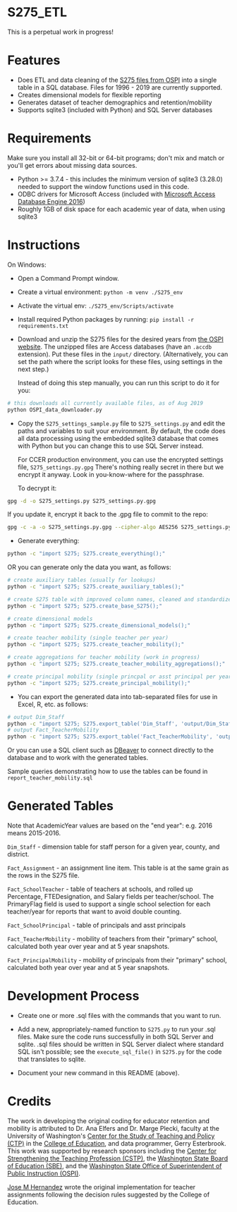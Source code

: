 
S275_ETL
========

This is a perpetual work in progress!

# Features

- Does ETL and data cleaning of the [S275 files from OSPI](https://www.k12.wa.us/safs-database-files) into a single table in a SQL database.
  Files for 1996 - 2019 are currently supported.
- Creates dimensional models for flexible reporting
- Generates dataset of teacher demographics and retention/mobility
- Supports sqlite3 (included with Python) and SQL Server databases

# Requirements

Make sure you install all 32-bit or 64-bit programs; don't mix and match or you'll get errors about missing data sources.

- Python >= 3.7.4 - this includes the minimum version of sqlite3 (3.28.0) needed to support the window functions used in this code.
- ODBC drivers for Microsoft Access (included with [Microsoft Access Database Engine 2016](https://www.microsoft.com/en-us/download/details.aspx?id=54920))
- Roughly 1GB of disk space for each academic year of data, when using sqlite3

# Instructions

On Windows:

- Open a Command Prompt window.

- Create a virtual environment: `python -m venv ./S275_env`

- Activate the virtual env: `./S275_env/Scripts/activate`

- Install required Python packages by running: `pip install -r requirements.txt`

- Download and unzip the S275 files for the desired years from [the OSPI website](https://www.k12.wa.us/safs-database-files).
  The unzipped files are Access databases (have an `.accdb` extension). Put these files
  in the `input/` directory. (Alternatively, you can set the path where the script looks for these files,
  using settings in the next step.)

  Instead of doing this step manually, you can run this script to do it for you:

```sh
# this downloads all currently available files, as of Aug 2019
python OSPI_data_downloader.py
```

- Copy the `S275_settings_sample.py` file to `S275_settings.py` and edit the paths and variables to suit
  your environment. By default, the code does all data processing using the embedded sqlite3
  database that comes with Python but you can change this to use SQL Server instead.

  For CCER production environment, you can use the encrypted settings file,
  `S275_settings.py.gpg` There's nothing really secret in there but we encrypt it anyway. Look in
  you-know-where for the passphrase.

  To decrypt it:

```sh
gpg -d -o S275_settings.py S275_settings.py.gpg
```

  If you update it, encrypt it back to the .gpg file to commit to the repo:

```sh
gpg -c -a -o S275_settings.py.gpg --cipher-algo AES256 S275_settings.py
```

- Generate everything:

```sh
python -c "import S275; S275.create_everything();"
```

OR you can generate only the data you want, as follows:

```sh
# create auxiliary tables (usually for lookups)
python -c "import S275; S275.create_auxiliary_tables();"

# create S275 table with improved column names, cleaned and standardized data
python -c "import S275; S275.create_base_S275();"

# create dimensional models
python -c "import S275; S275.create_dimensional_models();"

# create teacher mobility (single teacher per year)
python -c "import S275; S275.create_teacher_mobility();"

# create aggregations for teacher mobility (work in progress)
python -c "import S275; S275.create_teacher_mobility_aggregations();"

# create principal mobility (single princpal or asst principal per year)
python -c "import S275; S275.create_principal_mobility();"
```

- You can export the generated data into tab-separated files for use in Excel, R, etc. as follows:

```sh
# output Dim_Staff
python -c "import S275; S275.export_table('Dim_Staff', 'output/Dim_Staff.txt')"
# output Fact_TeacherMobility
python -c "import S275; S275.export_table('Fact_TeacherMobility', 'output/Fact_TeacherMobility.txt')"

```

  Or you can use a SQL client such as [DBeaver](https://dbeaver.io/) to connect directly
  to the database and to work with the generated tables.

  Sample queries demonstrating how to use the tables can be found in `report_teacher_mobility.sql`

# Generated Tables

Note that AcademicYear values are based on the "end year": e.g. 2016 means 2015-2016.

`Dim_Staff` - dimension table for staff person for a given year, county, and district.

`Fact_Assignment` - an assignment line item. This table is at the same grain as the rows in the S275 file.

`Fact_SchoolTeacher` - table of teachers at schools, and rolled up Percentage, FTEDesignation,
and Salary fields per teacher/school. The PrimaryFlag field is used to support a single school selection
for each teacher/year for reports that want to avoid double counting.

`Fact_SchoolPrincipal` - table of principals and asst principals

`Fact_TeacherMobility` - mobility of teachers from their "primary" school,
calculated both year over year and at 5 year snapshots.

`Fact_PrincipalMobility` - mobility of principals from their "primary" school,
calculated both year over year and at 5 year snapshots.

# Development Process

- Create one or more .sql files with the commands that you want to run.

- Add a new, appropriately-named function to `S275.py` to run your .sql files.
Make sure the code runs successfully in both SQL Server and sqlite. .sql files
should be written in SQL Server dialect where standard SQL isn't possible;
see the `execute_sql_file()` in `S275.py` for the code that translates to sqlite.

- Document your new command in this README (above).

# Credits

The work in developing the original coding for educator retention and mobility
is attributed to Dr. Ana Elfers and Dr. Marge Plecki, faculty at the University
of Washington's [Center for the Study of Teaching and Policy (CTP)](https://www.education.uw.edu/ctp/home) in the
[College of Education](https://education.uw.edu/), and data programmer, Gerry Esterbrook. This work was
supported by research sponsors including the [Center for Strengthening the
Teaching Profession (CSTP)](http://cstp-wa.org/), the [Washington State Board of Education (SBE)](https://www.sbe.wa.gov/), and
the [Washington State Office of Superintendent of Public Instruction (OSPI)](https://www.k12.wa.us/).

[Jose M Hernandez](https://github.com/jmhernan) wrote the original implementation
for teacher assignments following the decision rules suggested by the College of Education.
